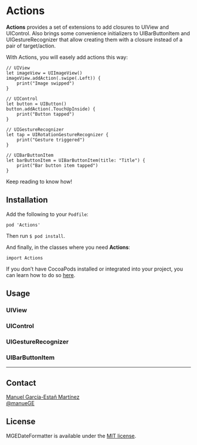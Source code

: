# Actions

**Actions** provides a set of extensions to add closures to UIView and UIControl. Also brings some convenience initializers to UIBarButtonItem and UIGestureRecognizer that allow creating them with a closure instead of a pair of target/action.

With Actions, you will easely add actions this way:

````
// UIView
let imageView = UIImageView()
imageView.addAction(.swipe(.Left)) {
    print("Image swipped")
}

// UIControl
let button = UIButton()
button.addAction(.TouchUpInside) {
    print("Button tapped")
}

// UIGestureRecognizer
let tap = UIRotationGestureRecognizer {
    print("Gesture triggered")
}

// UIBarButtonItem
let barButtonItem = UIBarButtonItem(title: "Title") {
    print("Bar button item tapped")
}
````

Keep reading to know how!

## Installation

Add the following to your `Podfile`:

````
pod 'Actions'
````

Then run `$ pod install`.

And finally, in the classes where you need **Actions**: 

````
import Actions
````

If you don’t have CocoaPods installed or integrated into your project, you can learn how to do so [here](http://cocoapods.org).

## Usage

### UIView

### UIControl

### UIGestureRecognizer

### UIBarButtonItem

---


## Contact

[Manuel García-Estañ Martínez](http://github.com/ManueGE)  
[@manueGE](https://twitter.com/ManueGE)

## License

MGEDateFormatter is available under the [MIT license](LICENSE.md).